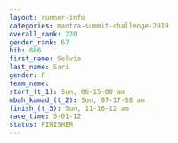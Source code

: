 ```yaml
---
layout: runner-info 
categories: mantra-summit-challenge-2019 
overall_rank: 220
gender_rank: 67
bib: 886
first_name: Selvia
last_name: Sari
gender: F
team_name:
start_(t_1): Sun, 06-15-00 am
mbah_kamad_(t_2): Sun, 07-17-58 am
finish_(t_3): Sun, 11-16-12 am
race_time: 5-01-12
status: FINISHER
---
```

